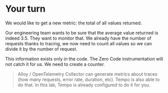# Your turn

We would like to get a new metric: the total of all values returned.

Our engineering team wants to be sure that the average value returned is indeed 3.5. They want to monitor that. We already have the number of requests thanks to tracing, we now need to count all values so we can divide it by the number of request.

This information exists only in the code. The Zero Code instrumentation will not catch it for us. We need to create a counter.

> Alloy / OpenTelemetry Collector can generate metrics about traces (how many requests, error rate, duration, etc). Tempo is also able to do that. In this lab, Tempo is already configured to do it for you.